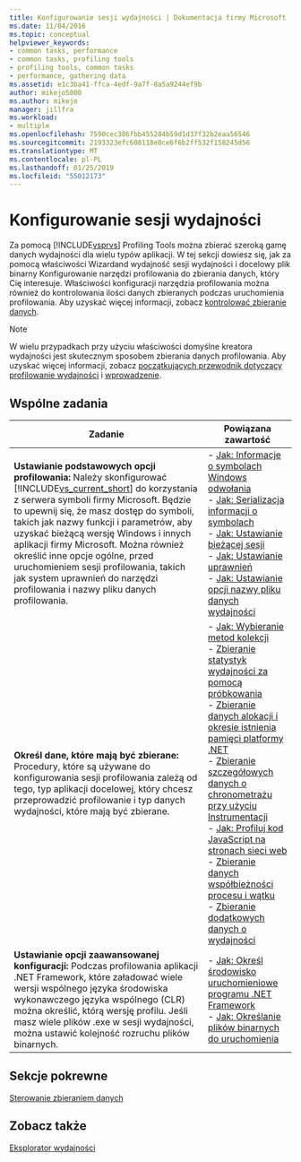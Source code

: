 ```yaml
---
title: Konfigurowanie sesji wydajności | Dokumentacja firmy Microsoft
ms.date: 11/04/2016
ms.topic: conceptual
helpviewer_keywords:
- common tasks, performance
- common tasks, profiling tools
- profiling tools, common tasks
- performance, gathering data
ms.assetid: e1c3ba41-ffca-4edf-9a7f-8a5a9244ef9b
author: mikejo5000
ms.author: mikejo
manager: jillfra
ms.workload:
- multiple
ms.openlocfilehash: 7590cec386fbb455284b59d1d37f32b2eaa56546
ms.sourcegitcommit: 2193323efc608118e0ce6f6b2ff532f158245d56
ms.translationtype: MT
ms.contentlocale: pl-PL
ms.lasthandoff: 01/25/2019
ms.locfileid: "55012173"
---
```

# <a name="configure-performance-sessions"></a>Konfigurowanie sesji wydajności
Za pomocą [!INCLUDE[vsprvs](../code-quality/includes/vsprvs_md.md)] Profiling Tools można zbierać szeroką gamę danych wydajności dla wielu typów aplikacji. W tej sekcji dowiesz się, jak za pomocą właściwości Wizardand wydajność sesji wydajności i docelowy plik binarny Konfigurowanie narzędzi profilowania do zbierania danych, który Cię interesuje. Właściwości konfiguracji narzędzia profilowania można również do kontrolowania ilości danych zbieranych podczas uruchomienia profilowania. Aby uzyskać więcej informacji, zobacz [kontrolować zbieranie danych](../profiling/controlling-data-collection.md).  
  
> [!NOTE]
>  W wielu przypadkach przy użyciu właściwości domyślne kreatora wydajności jest skutecznym sposobem zbierania danych profilowania. Aby uzyskać więcej informacji, zobacz [początkujących przewodnik dotyczący profilowanie wydajności](../profiling/beginners-guide-to-performance-profiling.md) i [wprowadzenie](../profiling/getting-started-with-performance-tools.md).  
  
## <a name="common-tasks"></a>Wspólne zadania
  
| Zadanie | Powiązana zawartość |
| - | - |
| **Ustawianie podstawowych opcji profilowania:** Należy skonfigurować [!INCLUDE[vs_current_short](../code-quality/includes/vs_current_short_md.md)] do korzystania z serwera symboli firmy Microsoft. Będzie to upewnij się, że masz dostęp do symboli, takich jak nazwy funkcji i parametrów, aby uzyskać bieżącą wersję Windows i innych aplikacji firmy Microsoft. Można również określić inne opcje ogólne, przed uruchomieniem sesji profilowania, takich jak system uprawnień do narzędzi profilowania i nazwy pliku danych profilowania. | -   [Jak: Informacje o symbolach Windows odwołania](../profiling/how-to-reference-windows-symbol-information.md)<br />-   [Jak: Serializacja informacji o symbolach](../profiling/how-to-serialize-symbol-information.md)<br />-   [Jak: Ustawianie bieżącej sesji](../profiling/how-to-set-the-current-session.md)<br />-   [Jak: Ustawianie uprawnień](../profiling/how-to-set-permissions.md)<br />-   [Jak: Ustawianie opcji nazwy pliku danych wydajności](../profiling/how-to-set-performance-data-file-name-options.md) |
| **Określ dane, które mają być zbierane:** Procedury, które są używane do konfigurowania sesji profilowania zależą od tego, typ aplikacji docelowej, który chcesz przeprowadzić profilowanie i typ danych wydajności, które mają być zbierane. | -   [Jak: Wybieranie metod kolekcji](../profiling/how-to-choose-collection-methods.md)<br />-   [Zbieranie statystyk wydajności za pomocą próbkowania](../profiling/collecting-performance-statistics-by-using-sampling.md)<br />-   [Zbieranie danych alokacji i okresie istnienia pamięci platformy .NET](../profiling/collecting-dotnet-memory-allocation-and-lifetime-data.md)<br />-   [Zbieranie szczegółowych danych o chronometrażu przy użyciu Instrumentacji](../profiling/collecting-detailed-timing-data-by-using-instrumentation.md)<br />-   [Jak: Profiluj kod JavaScript na stronach sieci web](../profiling/how-to-profile-javascript-code-in-web-pages.md)<br />-   [Zbieranie danych współbieżności procesu i wątku](../profiling/collecting-thread-and-process-concurrency-data.md)<br />-   [Zbieranie dodatkowych danych o wydajności](../profiling/collecting-additional-performance-data.md) |
| **Ustawianie opcji zaawansowanej konfiguracji:** Podczas profilowania aplikacji .NET Framework, które załadować wiele wersji wspólnego języka środowiska wykonawczego języka wspólnego (CLR) można określić, którą wersję profilu. Jeśli masz wiele plików .exe w sesji wydajności, można ustawić kolejność rozruchu plików binarnych. | -   [Jak: Określ środowisko uruchomieniowe programu .NET Framework](../profiling/how-to-specify-the-dotnet-framework-runtime.md)<br />-   [Jak: Określanie plików binarnych do uruchomienia](../profiling/how-to-specify-the-binary-to-start.md) |
  
## <a name="related-sections"></a>Sekcje pokrewne  
 [Sterowanie zbieraniem danych](../profiling/controlling-data-collection.md)  
  
## <a name="see-also"></a>Zobacz także  
 [Eksplorator wydajności](../profiling/performance-explorer.md)